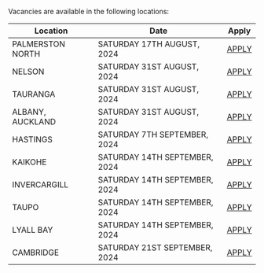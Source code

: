 Vacancies are available in the following locations:

| Location | Date | Apply |
|---|---|---|
|PALMERSTON NORTH|SATURDAY 17TH AUGUST, 2024| [APPLY](mailto:tfaala@rgis.co.nz?subject=PALMERSTON%20NORTH%20-%20SATURDAY%2017TH%20AUGUST) |
|NELSON|SATURDAY 31ST AUGUST, 2024| [APPLY](mailto:tfaala@rgis.co.nz?subject=NELSON%20-%20SATURDAY%2031ST%20AUGUST) |
|TAURANGA|SATURDAY 31ST AUGUST, 2024| [APPLY](mailto:tfaala@rgis.co.nz?subject=TAURANGA%20-%20SATURDAY%2031ST%20AUGUST) |
|ALBANY, AUCKLAND|SATURDAY 31ST AUGUST, 2024| [APPLY](mailto:tfaala@rgis.co.nz?subject=ALBANY%20-%20SATURDAY%2031ST%20AUGUST) |
|HASTINGS|SATURDAY 7TH SEPTEMBER, 2024| [APPLY](mailto:tfaala@rgis.co.nz?subject=HASTINGS%20-%20SATURDAY%207TH%20SEPTEMBER) |
|KAIKOHE|SATURDAY 14TH SEPTEMBER, 2024| [APPLY](mailto:tfaala@rgis.co.nz?subject=KAIKOHE%20-%20SATURDAY%2014TH%20SEPTEMBER) |
|INVERCARGILL|SATURDAY 14TH SEPTEMBER, 2024| [APPLY](mailto:tfaala@rgis.co.nz?subject=INVERCARGILL%20-%20SATURDAY%2014TH%20SEPTEMBER) |
|TAUPO|SATURDAY 14TH SEPTEMBER, 2024| [APPLY](mailto:tfaala@rgis.co.nz?subject=TAUPO%20-%20SATURDAY%2014TH%20SEPTEMBER) |
|LYALL BAY|SATURDAY 14TH SEPTEMBER, 2024| [APPLY](mailto:tfaala@rgis.co.nz?subject=LYALL%20BAY%20-%20SATURDAY%2014TH%20SEPTEMBER) |
|CAMBRIDGE|SATURDAY 21ST SEPTEMBER, 2024| [APPLY](mailto:tfaala@rgis.co.nz?subject=CAMBRIDGE%20-%20SATURDAY%2021ST%20SEPTEMBER) |
